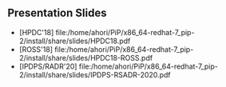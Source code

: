 
## Presentation Slides

* [HPDC'18] file:/home/ahori/PiP/x86_64-redhat-7_pip-2/install/share/slides/HPDC18.pdf
* [ROSS'18] file:/home/ahori/PiP/x86_64-redhat-7_pip-2/install/share/slides/HPDC18-ROSS.pdf
* [IPDPS/RADR'20] file:/home/ahori/PiP/x86_64-redhat-7_pip-2/install/share/slides/IPDPS-RSADR-2020.pdf
